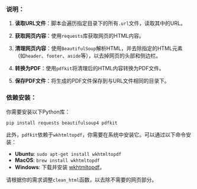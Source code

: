 ### 说明：

1. **读取URL文件**：脚本会遍历指定目录下的所有`.url`文件，读取其中的URL。

2. **获取网页内容**：使用`requests`库获取网页的HTML内容。

3. **清理网页内容**：使用`BeautifulSoup`解析HTML，并去除指定的HTML元素（如`header`、`footer`、`aside`等），以去掉网页的头部和侧边栏。

4. **转换为PDF**：使用`pdfkit`将清理后的HTML内容转换为PDF文件。

5. **保存PDF文件**：将生成的PDF文件保存到与URL文件相同的目录下。

### 依赖安装：

你需要安装以下Python库：

```bash
pip install requests beautifulsoup4 pdfkit
```

此外，`pdfkit`依赖于`wkhtmltopdf`，你需要在系统中安装它。可以通过以下命令安装：

- **Ubuntu**: `sudo apt-get install wkhtmltopdf`
- **MacOS**: `brew install wkhtmltopdf`
- **Windows**: 下载并安装 [wkhtmltopdf](https://wkhtmltopdf.org/downloads.html)。

请根据你的需求调整`clean_html`函数，以去除不需要的网页部分。
